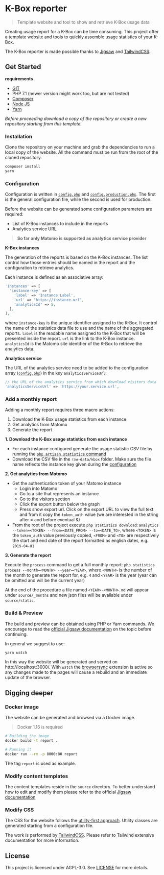# K-Box reporter

> Template website and tool to show and retrieve K-Box usage data

Creating usage report for a K-Box can be time consuming. 
This project offer a template website and tools to quickly assemble usage statistics of your K-Box.

The K-Box reporter is made possible thanks to [Jigsaw](https://jigsaw.tighten.co/) and [TailwindCSS](https://tailwindcss.com/).

## Get Started

**requirements**

- [GIT](https://git-scm.com/)
- PHP 7.1 (newer version might work too, but are not tested)
- [Composer](https://getcomposer.org/)
- [Node JS](https://nodejs.org/en/)
- [Yarn](https://yarnpkg.com/lang/en/)

_Before proceeding download a copy of the repository or create a new repository starting from this template._

### Installation

Clone the repository on your machine and grab the dependencies to run a local copy of the website.
All the command must be run from the root of the cloned repository.

```bash
composer install
yarn
```


### Configuration

Configuration is written in [`config.php`](./config.php) and [`config.production.php`](./config.production.php).
The first is the general configuration file, while the second is used for production.

Before the website can be generated some configuration parameters are required:

- List of K-Box instances to include in the reports
- Analytics service URL

> **So far only Matomo is supported as analytics service provider**

**K-Box instances**

The generation of the reports is based on the K-Box instances. The list control how those entries should be named in 
the report and the configuration to retrieve analytics.

Each instance is defined as an associative array:

```php
'instances' => [
  'instance-key' => [
    'label' => 'Instance Label',
    'url' => 'https://instance.url',
    'analyticsId' => 5,
  ],
],
```

where `instance-key` is the unique identifier assigned to the K-Box. It control the name of the statistics 
data file to use and the name of the aggregated reports. `label` is the readable name assigned to the K-Box that
will be presented inside the report. `url` is the link to the K-Box instance. `analyticsId` is the Matomo site identifier
of the K-Box to retrieve the analytics data.


**Analytics service**

The URL of the analytics service need to be added to the configuration array ([`config.php`](./config.php)) in the key `analyticsServiceUrl`:

```php
// the URL of the analytics service from which download visitors data
'analyticsServiceUrl' => 'https://your.service.url',
```

### Add a monthly report

Adding a monthly report requires three macro actions:

1. Download the K-Box usage statistics from each instance
2. Get analytics from Matomo
3. Generate the report

**1. Download the K-Box usage statistics from each instance**

- For each instance configured generate the usage statistic CSV file by running the [`php artisan statistics` command](https://github.com/k-box/k-box/blob/master/docs/developer/commands/statistics-command.md)
- Download the CSV file in the `raw-data/kbox` folder. Make sure the file name reflects the instance key given during the [configuration](#configuration)


**2. Get analytics from Motomo**

- Get the authentication token of your Matomo instance
  - Login into Matomo
  - Go to a site that represents an instance
  - Go to the visitors section
  - Click the export button below the graph
  - Press show export url. Click on the export URL to view the full text and from it copy the `token_auth` value (we are interested in the string after = and before eventual &)
- From the root of the project execute `php statistics download:analytics --token=<TOKEN> --from=<DATE_FROM> --to=<DATE_TO>`, where `<TOKEN>` is the `token_auth` value previously copied, `<FROM>` and `<TO>` are respectively the start and end date of the report formatted as english dates, e.g. `2019-04-01`

**3. Generate the report**

Execute the `process` command to get a full monthly report: `php statistics process --month=<MONTH> --year=<YEAR>`, where `<MONTH>` is the number of the month to generate the report for, e.g. `4` and `<YEAR>` is the year (year can be omitted and will be the current year)

At the end of the procedure a file named `<YEAR>-<MONTH>.md` will appear under `source/_months` and new json files will be available under `source/static`.

### Build & Preview

The build and preview can be obtained using PHP or Yarn commands. We encourage to read
the [official Jigsaw documentation](https://jigsaw.tighten.co/docs/building-and-previewing/) on the topic before continuing.

In general we suggest to use:

```bash
yarn watch
```

In this way the website will be generated and served on http://localhost:3000/. 
With `watch` the [browsersync](https://jigsaw.tighten.co/docs/compiling-assets/#watching-for-changes) extension is active
so any changes made to the pages will cause a rebuild and an immediate update of the browser.


## Digging deeper


### Docker image

The website can be generated and browsed via a Docker image.

> Docker 1.16 is required


```bash
# Building the image
docker build -t report .

# Running it
docker run --rm -p 8000:80 report
```

The tag `report` is used as example.

### Modify content templates

The content templates reside in the `source` directory. 
To better understand how to edit and modify them please refer to the 
official [Jigsaw documentation](https://jigsaw.tighten.co/docs/content/)


### Modify CSS

The CSS for the website follows the [utility-first approach](https://tailwindcss.com/docs/utility-first). 
Utility classes are generated starting from a configuration file.

The work is performed by [TailwindCSS](https://tailwindcss.com/). 
Please refer to Tailwind extensive documentation for more information.

## License

This project is licensed under AGPL-3.0. See [LICENSE](./LICENSE) for more details.




